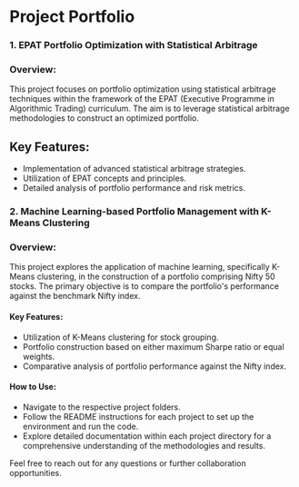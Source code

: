 # Project Portfolio

### 1. EPAT Portfolio Optimization with Statistical Arbitrage
### Overview:
This project focuses on portfolio optimization using statistical arbitrage techniques within the framework of the EPAT (Executive Programme in Algorithmic Trading) curriculum. The aim is to leverage statistical arbitrage methodologies to construct an optimized portfolio.

## Key Features:
* Implementation of advanced statistical arbitrage strategies.
* Utilization of EPAT concepts and principles.
* Detailed analysis of portfolio performance and risk metrics.

### 2. Machine Learning-based Portfolio Management with K-Means Clustering
### Overview:

This project explores the application of machine learning, specifically K-Means clustering, in the construction of a portfolio comprising Nifty 50 stocks. The primary objective is to compare the portfolio's performance against the benchmark Nifty index.

#### Key Features:
* Utilization of K-Means clustering for stock grouping.
* Portfolio construction based on either maximum Sharpe ratio or equal weights.
* Comparative analysis of portfolio performance against the Nifty index.

#### How to Use:

* Navigate to the respective project folders.
* Follow the README instructions for each project to set up the environment and run the code.
* Explore detailed documentation within each project directory for a comprehensive understanding of the methodologies and results.

Feel free to reach out for any questions or further collaboration opportunities.
